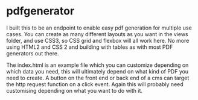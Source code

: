 # pdfgenerator
I built this to be an endpoint to enable easy pdf generation for multiple use cases. You can create as many different layouts as you want in the views folder, and use CSS3, so CSS grid and flexbox will all work here. No more using HTML2 and CSS 2 and building with tables as with most PDF generators out there.

The index.html is an example file which you can customize depending on which data you need, this will ultimately depend on what kind of PDF you need to create.
A button on the front end or back end of a cms can target the http request function on a click event. Again this will probably need customising depending on what you want to do with it.
